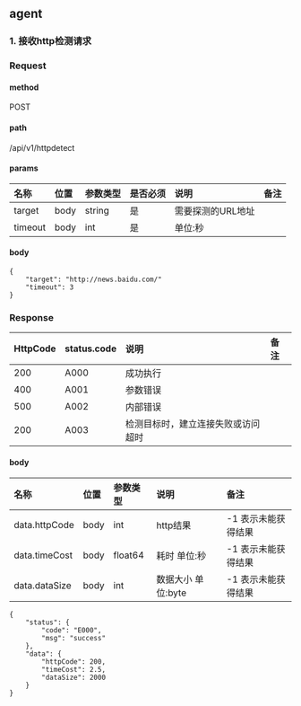 ## agent

### 1. 接收http检测请求

### Request

#### method
POST

#### path
/api/v1/httpdetect

#### params

| 名称      |位置|参数类型|是否必须| 说明         |备注|
|:--------|:---|:---|:---|:-----------|:---|
| target  |body|string|是| 需要探测的URL地址 ||
| timeout  |body|int|是| 单位:秒       ||

#### body
```
{
	"target": "http://news.baidu.com/"
	"timeout": 3
}
```

### Response
| HttpCode | status.code | 说明        |备注|
|:---------|:------------|:----------|:---|
| 200      | A000        | 成功执行      || 
| 400      | A001        | 参数错误      || 
| 500      | A002        | 内部错误      || 
| 200      | A003        | 检测目标时，建立连接失败或访问超时      || 
#### body
| 名称      |位置| 参数类型    | 说明           | 备注               |
|:--------|:---|:--------|:-------------|:-----------------|
| data.httpCode |body| int     | http结果       | -1 表示未能获得结果      |
| data.timeCost |body| float64 | 耗时 单位:秒      |  -1 表示未能获得结果 |
| data.dataSize |body| int     | 数据大小 单位:byte |    -1 表示未能获得结果        |

```
{
	"status": {
		"code": "E000",
		"msg": "success"
	},
	"data": {
		"httpCode": 200,
		"timeCost": 2.5,
		"dataSize": 2000
	}
}
```